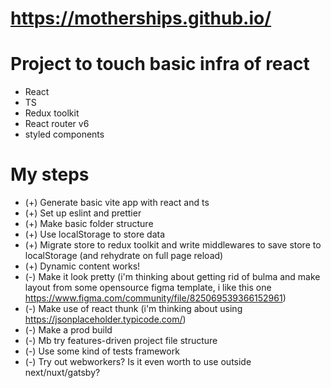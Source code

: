 # https://motherships.github.io/

# Project to touch basic infra of react

- React
- TS
- Redux toolkit
- React router v6
- styled components

# My steps

- (+) Generate basic vite app with react and ts
- (+) Set up eslint and prettier
- (+) Make basic folder structure
- (+) Use localStorage to store data
- (+) Migrate store to redux toolkit and write middlewares to save store to localStorage (and rehydrate on full page reload)
- (+) Dynamic content works!
- (-) Make it look pretty (i'm thinking about getting rid of bulma and make layout from some opensource figma template, i like this one https://www.figma.com/community/file/825069539366152961)
- (-) Make use of react thunk (i'm thinking about using https://jsonplaceholder.typicode.com/)
- (-) Make a prod build
- (-) Mb try features-driven project file structure
- (-) Use some kind of tests framework
- (-) Try out webworkers? Is it even worth to use outside next/nuxt/gatsby?
